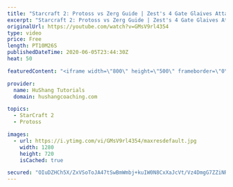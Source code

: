 ```yaml
---
title: "Starcraft 2: Protoss vs Zerg Guide | Zest's 4 Gate Glaives Attack VERY POWERFUL"
excerpt: "Starcraft 2: Protoss vs Zerg Guide | Zest's 4 Gate Glaives Attack VERY POWERFUL In this Starcraft 2 guide we take a look at one of the strongest builds in the current meta. We begin with a 12 adept attack which is sometimes also followed up with a dt shrine before teching into the mid-game.  #protoss"
originalUrl: https://youtube.com/watch?v=GMsV9rl4354
type: video
price: Free
length: PT10M26S
publishedDateTime: 2020-06-05T23:44:30Z
heat: 50

featuredContent: "<iframe width=\"800\" height=\"500\" frameborder=\"0\" src=\"https://www.youtube.com/embed/GMsV9rl4354\" allow=\"accelerometer; autoplay; encrypted-media; gyroscope; picture-in-picture\" allowfullscreen></iframe>"

provider:
  name: HuShang Tutorials
  domain: hushangcoaching.com

topics:
  - StarCraft 2
  - Protoss

images:
  - url: https://i.ytimg.com/vi/GMsV9rl4354/maxresdefault.jpg
    width: 1280
    height: 720
    isCached: true

secured: "OIuDZHCh5X/ZxVSoToJA47tSwBmWmbj+kuIW0N8CxXaJcVt/Vz4DmgG7ZZiNRzSqYcz6cmfsmz8HsbRgiCoTKl81hKX7ERPLkquyyVXiKwEd5kS25JVwVx/oQnFZVDJZTRZ6MVO1MG54L4RrhcNEkbiUQ1ebNgqri0tOpMvSMzR2WerjeW6XHtfhcxQFc2cGhPuVMUaMbirBH1k6bXFu4D9i4zn7+ahG/RYrP+xUaFfVdvD2dI3vUgTMVKhXDaI3FHUZALAFyEc0gE9tyv1tmSUCvC4OMKObiPzNK7ktiBGQyXNchVq2lr+lxmr9EavsLcqLe77M0q/x4Dhf3NmoJM94qVzlR+S27L/q3+5zCaCj+5iaziniVgs9Bs4hwlJwSDKHLWuWy3EHMpcJvY8GXRcZtXozS73Wll0g0CZWQLk=;lgeB46an/EXtimD+Z3iveA=="
---
```



